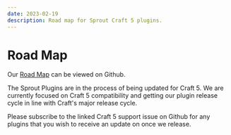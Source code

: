 ```yaml
---
date: 2023-02-19
description: Road map for Sprout Craft 5 plugins.
---
```


# Road Map

Our [Road Map](https://github.com/orgs/barrelstrength/projects/3) can be viewed on Github.

The Sprout Plugins are in the process of being updated for Craft 5. We are currently focused on Craft 5 compatibility and getting our plugin release cycle in line with Craft's major release cycle.

Please subscribe to the linked Craft 5 support issue on Github for any plugins that you wish to receive an update on once we release.